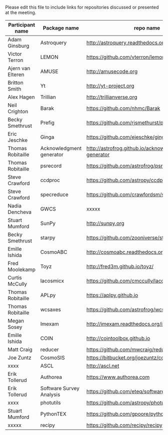 Please edit this file to include links for repositories discussed or presented at the meeting.

| Participant name      | Package name           | repo name  |
| --------------------- |------------------------| -----------|
| Adam Ginsburg         | Astroquery             | http://astroquery.readthedocs.org/en/latest/     |
| Victor Terron			| LEMON					 | https://github.com/vterron/lemon |
| Ajern van Elteren		| AMUSE					 | http://amusecode.org |
| Britton Smith			| Yt					 | http://yt-project.org |
| Alex Hagen			| Trillian				 | http://trillianverse.org |
| Neil Crighton			| Barak					 | https://github.com/nhmc/Barak |
| Becky Smethrust		| Prefig 				 | https://github.com/rjsmethurst/prefig |
| Eric Jeschke			| Ginga					 | https://github.com/ejeschke/ginga |
| Thomas Robitaille 	| Acknowledgment generator | http://astrofrog.github.io/acknowledgment-generator |
| Thomas Robitaille		| psrecord				 | https://github.com/astrofrog/psrecord |
| Steve Crawford		| ccdproc				 | https://github.com/astropy/ccdproc |
| Steve Crawford		| specreduce			 | https://github.com/crawfordsm/specreduce |
| Nadia Dencheva		| GWCS					 | xxxxx
| Stuart Mumford		| SunPy					 | http://sunpy.org |
| Becky Smethrust		| starpy				 | https://github.com/zooniverse/starpy |
| Emille Ishida			| CosmoABC				 | http://cosmoabc.readthedocs.org/en/latest |
| Fred Moolekamp		| Toyz					 | http://fred3m.github.io/toyz/
| Curtis McCully		| lacosmicx				 | https://github.com/cmccully/lacosmicx |
| Thomas Robitaille		| APLpy					 | https://aplpy.github.io |
| Thomas Robitaille		| wcsaxes				 | https://github.com/astrofrog/wcsaxes |
| Megan Sosey			| Imexam				 | http://imexam.readthedocs.org/imexam/index.html |
| Emille Ishida			| COIN					 | http://cointoolbox.github.io |
| Matt Craig			| reducer				 | https://github.com/mwcraig/reducer |
| Joe Zuntz				| CosmoSIS				 | https://bitbucket.org/joezuntz/cosmosis/wiki/Home |
| xxxx					| ASCL					 | http://ascl.net |
| Erik Tollerud			| Authorea				 | https://www.authorea.com |
| Erik Tollerud			| Software Survey Analysis | https://github.com/eteq/software_survey_analysis |
| xxxx 					| photutils				| https://github.com/astropy/photutils |
| Stuart Mumford		| PythonTEX				 | https://github.com/gpoore/pythontex |
| xxxxx 				| recipy				 | https://github.com/recipy/recipy 
